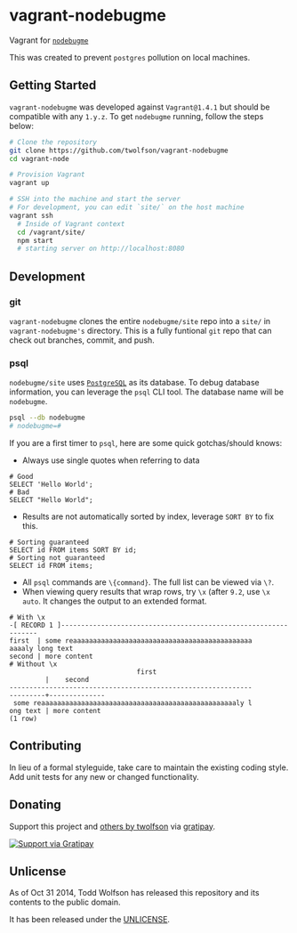 # vagrant-nodebugme

Vagrant for [`nodebugme`][]

This was created to prevent `postgres` pollution on local machines.

[`nodebugme`]: https://github.com/nodebugme/site

## Getting Started
`vagrant-nodebugme` was developed against `Vagrant@1.4.1` but should be compatible with any `1.y.z`. To get `nodebugme` running, follow the steps below:

```bash
# Clone the repository
git clone https://github.com/twolfson/vagrant-nodebugme
cd vagrant-node

# Provision Vagrant
vagrant up

# SSH into the machine and start the server
# For development, you can edit `site/` on the host machine
vagrant ssh
  # Inside of Vagrant context
  cd /vagrant/site/
  npm start
  # starting server on http://localhost:8080
```

## Development
### git
`vagrant-nodebugme` clones the entire `nodebugme/site` repo into a `site/` in `vagrant-nodebugme's` directory. This is a fully funtional `git` repo that can check out branches, commit, and push.

### psql
`nodebugme/site` uses [`PostgreSQL`][] as its database. To debug database information, you can leverage the `psql` CLI tool. The database name will be `nodebugme`.

```bash
psql --db nodebugme
# nodebugme=#
```

If you are a first timer to `psql`, here are some quick gotchas/should knows:

- Always use single quotes when referring to data

```
# Good
SELECT 'Hello World';
# Bad
SELECT "Hello World";
```

- Results are not automatically sorted by index, leverage `SORT BY` to fix this.

```
# Sorting guaranteed
SELECT id FROM items SORT BY id;
# Sorting not guaranteed
SELECT id FROM items;
```

- All `psql` commands are `\{command}`. The full list can be viewed via `\?`.
- When viewing query results that wrap rows, try `\x` (after `9.2`, use `\x auto`. It changes the output to an extended format.

```
# With \x
-[ RECORD 1 ]----------------------------------------------------------------
first  | some reaaaaaaaaaaaaaaaaaaaaaaaaaaaaaaaaaaaaaaaaaaaaa
aaaaly long text
second | more content
# Without \x
                                first
         |    second
-------------------------------------------------------------
---------+--------------
 some reaaaaaaaaaaaaaaaaaaaaaaaaaaaaaaaaaaaaaaaaaaaaaaaaaly l
ong text | more content
(1 row)
```

[`PostgreSQL`]: http://www.postgresql.org/

## Contributing
In lieu of a formal styleguide, take care to maintain the existing coding style. Add unit tests for any new or changed functionality.

## Donating
Support this project and [others by twolfson][gratipay] via [gratipay][].

[![Support via Gratipay][gratipay-badge]][gratipay]

[gratipay-badge]: https://cdn.rawgit.com/gratipay/gratipay-badge/2.x.x/dist/gratipay.png
[gratipay]: https://www.gratipay.com/twolfson/

## Unlicense
As of Oct 31 2014, Todd Wolfson has released this repository and its contents to the public domain.

It has been released under the [UNLICENSE][].

[UNLICENSE]: UNLICENSE
